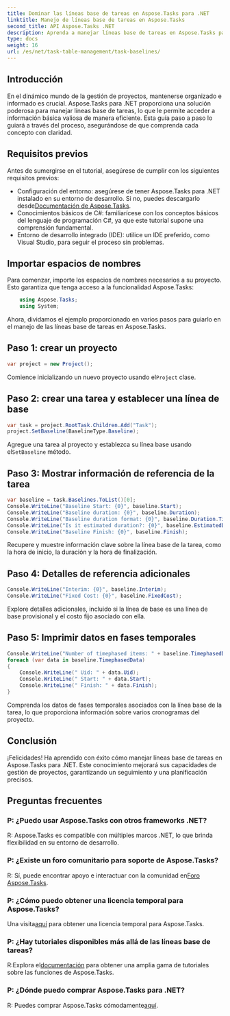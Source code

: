 ```yaml
---
title: Dominar las líneas base de tareas en Aspose.Tasks para .NET
linktitle: Manejo de líneas base de tareas en Aspose.Tasks
second_title: API Aspose.Tasks .NET
description: Aprenda a manejar líneas base de tareas en Aspose.Tasks para .NET con este completo tutorial. ¡Mejore sus habilidades de gestión de proyectos hoy!
type: docs
weight: 16
url: /es/net/task-table-management/task-baselines/
---
```

## Introducción
En el dinámico mundo de la gestión de proyectos, mantenerse organizado e informado es crucial. Aspose.Tasks para .NET proporciona una solución poderosa para manejar líneas base de tareas, lo que le permite acceder a información básica valiosa de manera eficiente. Esta guía paso a paso lo guiará a través del proceso, asegurándose de que comprenda cada concepto con claridad.
## Requisitos previos
Antes de sumergirse en el tutorial, asegúrese de cumplir con los siguientes requisitos previos:
-  Configuración del entorno: asegúrese de tener Aspose.Tasks para .NET instalado en su entorno de desarrollo. Si no, puedes descargarlo desde[Documentación de Aspose.Tasks](https://reference.aspose.com/tasks/net/).
- Conocimientos básicos de C#: familiarícese con los conceptos básicos del lenguaje de programación C#, ya que este tutorial supone una comprensión fundamental.
- Entorno de desarrollo integrado (IDE): utilice un IDE preferido, como Visual Studio, para seguir el proceso sin problemas.
## Importar espacios de nombres
Para comenzar, importe los espacios de nombres necesarios a su proyecto. Esto garantiza que tenga acceso a la funcionalidad Aspose.Tasks:
```csharp
    using Aspose.Tasks;
    using System;
```
Ahora, dividamos el ejemplo proporcionado en varios pasos para guiarlo en el manejo de las líneas base de tareas en Aspose.Tasks.
## Paso 1: crear un proyecto
```csharp
var project = new Project();
```
 Comience inicializando un nuevo proyecto usando el`Project` clase.
## Paso 2: crear una tarea y establecer una línea de base
```csharp
var task = project.RootTask.Children.Add("Task");
project.SetBaseline(BaselineType.Baseline);
```
 Agregue una tarea al proyecto y establezca su línea base usando el`SetBaseline` método.
## Paso 3: Mostrar información de referencia de la tarea
```csharp
var baseline = task.Baselines.ToList()[0];
Console.WriteLine("Baseline Start: {0}", baseline.Start);
Console.WriteLine("Baseline duration: {0}", baseline.Duration);
Console.WriteLine("Baseline duration format: {0}", baseline.Duration.TimeUnit);
Console.WriteLine("Is it estimated duration?: {0}", baseline.EstimatedDuration);
Console.WriteLine("Baseline Finish: {0}", baseline.Finish);
```
Recupere y muestre información clave sobre la línea base de la tarea, como la hora de inicio, la duración y la hora de finalización.
## Paso 4: Detalles de referencia adicionales
```csharp
Console.WriteLine("Interim: {0}", baseline.Interim);
Console.WriteLine("Fixed Cost: {0}", baseline.FixedCost);
```
Explore detalles adicionales, incluido si la línea de base es una línea de base provisional y el costo fijo asociado con ella.
## Paso 5: Imprimir datos en fases temporales
```csharp
Console.WriteLine("Number of timephased items: " + baseline.TimephasedData.Count);
foreach (var data in baseline.TimephasedData)
{
    Console.WriteLine(" Uid: " + data.Uid);
    Console.WriteLine(" Start: " + data.Start);
    Console.WriteLine(" Finish: " + data.Finish);
}
```
Comprenda los datos de fases temporales asociados con la línea base de la tarea, lo que proporciona información sobre varios cronogramas del proyecto.
## Conclusión
¡Felicidades! Ha aprendido con éxito cómo manejar líneas base de tareas en Aspose.Tasks para .NET. Este conocimiento mejorará sus capacidades de gestión de proyectos, garantizando un seguimiento y una planificación precisos.
## Preguntas frecuentes
### P: ¿Puedo usar Aspose.Tasks con otros frameworks .NET?
R: Aspose.Tasks es compatible con múltiples marcos .NET, lo que brinda flexibilidad en su entorno de desarrollo.
### P: ¿Existe un foro comunitario para soporte de Aspose.Tasks?
R: Sí, puede encontrar apoyo e interactuar con la comunidad en[Foro Aspose.Tasks](https://forum.aspose.com/c/tasks/15).
### P: ¿Cómo puedo obtener una licencia temporal para Aspose.Tasks?
 Una visita[aquí](https://purchase.aspose.com/temporary-license/) para obtener una licencia temporal para Aspose.Tasks.
### P: ¿Hay tutoriales disponibles más allá de las líneas base de tareas?
 R:Explora el[documentación](https://reference.aspose.com/tasks/net/) para obtener una amplia gama de tutoriales sobre las funciones de Aspose.Tasks.
### P: ¿Dónde puedo comprar Aspose.Tasks para .NET?
 R: Puedes comprar Aspose.Tasks cómodamente[aquí](https://purchase.aspose.com/buy).